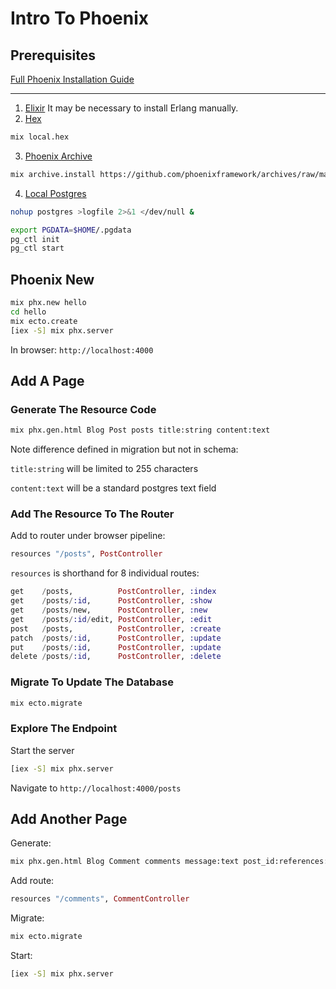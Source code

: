 # Intro To Phoenix

## Prerequisites
[Full Phoenix Installation Guide](https://hexdocs.pm/phoenix/installation.html)

---

1. [Elixir](https://elixir-lang.org/install.html) It may be necessary to install Erlang manually.
2. [Hex](https://hexdocs.pm/phoenix/installation.html#elixir-1-4-or-later)
```bash
mix local.hex
```
3. [Phoenix Archive](https://hexdocs.pm/phoenix/installation.html#phoenix)
```bash
mix archive.install https://github.com/phoenixframework/archives/raw/master/phx_new.ez
```
4. [Local Postgres](https://wiki.postgresql.org/wiki/Detailed_installation_guides)
```bash
nohup postgres >logfile 2>&1 </dev/null &
```
```bash
export PGDATA=$HOME/.pgdata
pg_ctl init
pg_ctl start
```

## Phoenix New

```bash
mix phx.new hello
cd hello
mix ecto.create
[iex -S] mix phx.server
```

In browser: `http://localhost:4000`

## Add A Page

### Generate The Resource Code

```bash
mix phx.gen.html Blog Post posts title:string content:text
```

Note difference defined in migration but not in schema:

`title:string` will be limited to 255 characters

`content:text` will be a standard postgres text field

### Add The Resource To The Router

Add to router under browser pipeline:
```elixir
resources "/posts", PostController
```

`resources` is shorthand for 8 individual routes:

```elixir
get    /posts,          PostController, :index
get    /posts/:id,      PostController, :show
get    /posts/new,      PostController, :new
get    /posts/:id/edit, PostController, :edit
post   /posts,          PostController, :create
patch  /posts/:id,      PostController, :update
put    /posts/:id,      PostController, :update
delete /posts/:id,      PostController, :delete
```

### Migrate To Update The Database

```bash
mix ecto.migrate
```

### Explore The Endpoint

Start the server

```bash
[iex -S] mix phx.server
```

Navigate to `http://localhost:4000/posts`

## Add Another Page

Generate:
```bash
mix phx.gen.html Blog Comment comments message:text post_id:references:post
```

Add route:
```elixir
resources "/comments", CommentController
```
Migrate:
```bash
mix ecto.migrate
```

Start:
```bash
[iex -S] mix phx.server
```
